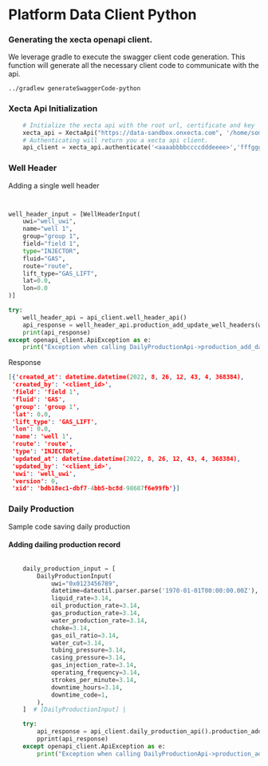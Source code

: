 
# Platform Data Client Python

### Generating the xecta openapi client.

We leverage gradle to execute the swagger client code generation. This function will generate all the necessary
client code to communicate with the api.

```shell
../gradlew generateSwaggerCode-python
```

### Xecta Api Initialization

```python
    # Initialize the xecta api with the root url, certificate and key
    xecta_api = XectaApi("https://data-sandbox.onxecta.com", '/home/someuser/.auth/my_client.pem', '/home/someuser/.auth/my_client.key')
    # Authenticating will return you a xecta api client.
    api_client = xecta_api.authenticate('<aaaabbbbccccdddeeee>','fffggghhhhiiiiijjjjkkkkllllmmmnnnoooppp')

```


### Well Header



Adding a single well header

```python


well_header_input = [WellHeaderInput(
    uwi="well_uwi",
    name="well 1",
    group="group 1",
    field="field 1",
    type="INJECTOR",
    fluid="GAS",
    route="route",
    lift_type="GAS_LIFT",
    lat=0.0,
    lon=0.0
)]

try:
    well_header_api = api_client.well_header_api()
    api_response = well_header_api.production_add_update_well_headers(well_header_input)
    print(api_response)
except openapi_client.ApiException as e:
    print("Exception when calling DailyProductionApi->production_add_daily: %s\n" % e)

```

Response
```json
[{'created_at': datetime.datetime(2022, 8, 26, 12, 43, 4, 368384),
 'created_by': '<client_id>',
 'field': 'field 1',
 'fluid': 'GAS',
 'group': 'group 1',
 'lat': 0.0,
 'lift_type': 'GAS_LIFT',
 'lon': 0.0,
 'name': 'well 1',
 'route': 'route',
 'type': 'INJECTOR',
 'updated_at': datetime.datetime(2022, 8, 26, 12, 43, 4, 368384),
 'updated_by': '<client_id>',
 'uwi': 'well_uwi',
 'version': 0,
 'xid': 'bdb18ec1-dbf7-4bb5-bc8d-98687f6e99fb'}]

```


### Daily Production
Sample code saving daily production

#### Adding dailing production record

```python

    daily_production_input = [
        DailyProductionInput(
            uwi="0x0123456789",
            datetime=dateutil.parser.parse('1970-01-01T00:00:00.00Z'),
            liquid_rate=3.14,
            oil_production_rate=3.14,
            gas_production_rate=3.14,
            water_production_rate=3.14,
            choke=3.14,
            gas_oil_ratio=3.14,
            water_cut=3.14,
            tubing_pressure=3.14,
            casing_pressure=3.14,
            gas_injection_rate=3.14,
            operating_frequency=3.14,
            strokes_per_minute=3.14,
            downtime_hours=3.14,
            downtime_code=1,
        ),
    ]  # [DailyProductionInput] |

    try:
        api_response = api_client.daily_production_api().production_add_daily(daily_production_input)
        pprint(api_response)
    except openapi_client.ApiException as e:
        print("Exception when calling DailyProductionApi->production_add_daily: %s\n" % e)
```
